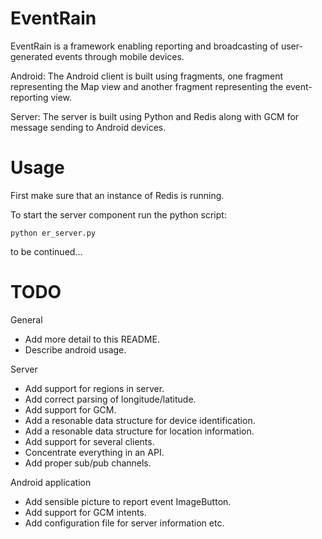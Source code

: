 EventRain
===

EventRain is a framework enabling reporting and broadcasting of user-generated events through mobile devices.

Android:
The Android client is built using fragments, one fragment representing the Map view and another fragment representing the event-reporting view.

Server:
The server is built using Python and Redis along with GCM for message sending to Android devices.

Usage
===
First make sure that an instance of Redis is running.

To start the server component run the python script:
````
python er_server.py
````


to be continued...

TODO
===
General
* Add more detail to this README.
* Describe android usage.

Server
* Add support for regions in server.
* Add correct parsing of longitude/latitude.
* Add support for GCM.
* Add a resonable data structure for device identification.
* Add a resonable data structure for location information.
* Add support for several clients.
* Concentrate everything in an API.
* Add proper sub/pub channels.


Android application
* Add sensible picture to report event ImageButton.
* Add support for GCM intents.
* Add configuration file for server information etc.


